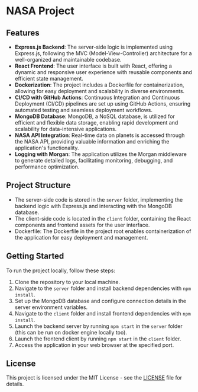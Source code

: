 # NASA Project

## Features

- **Express.js Backend**: The server-side logic is implemented using Express.js, following the MVC (Model-View-Controller) architecture for a well-organized and maintainable codebase.
- **React Frontend**: The user interface is built with React, offering a dynamic and responsive user experience with reusable components and efficient state management.
- **Dockerization**: The project includes a Dockerfile for containerization, allowing for easy deployment and scalability in diverse environments.
- **CI/CD with GitHub Actions**: Continuous Integration and Continuous Deployment (CI/CD) pipelines are set up using GitHub Actions, ensuring automated testing and seamless deployment workflows.
- **MongoDB Database**: MongoDB, a NoSQL database, is utilized for efficient and flexible data storage, enabling rapid development and scalability for data-intensive applications.
- **NASA API Integration**: Real-time data on planets is accessed through the NASA API, providing valuable information and enriching the application's functionality.
- **Logging with Morgan**: The application utilizes the Morgan middleware to generate detailed logs, facilitating monitoring, debugging, and performance optimization.

## Project Structure

- The server-side code is stored in the `server` folder, implementing the backend logic with Express.js and interacting with the MongoDB database.
- The client-side code is located in the `client` folder, containing the React components and frontend assets for the user interface.
- Dockerfile: The Dockerfile in the project root enables containerization of the application for easy deployment and management.

## Getting Started

To run the project locally, follow these steps:

1. Clone the repository to your local machine.
2. Navigate to the `server` folder and install backend dependencies with `npm install`.
3. Set up the MongoDB database and configure connection details in the server environment variables.
4. Navigate to the `client` folder and install frontend dependencies with `npm install`.
5. Launch the backend server by running `npm start` in the `server` folder (this can be run on docker engine locally too).
6. Launch the frontend client by running `npm start` in the `client` folder.
7. Access the application in your web browser at the specified port.


## License

This project is licensed under the MIT License - see the [LICENSE](LICENSE) file for details.
